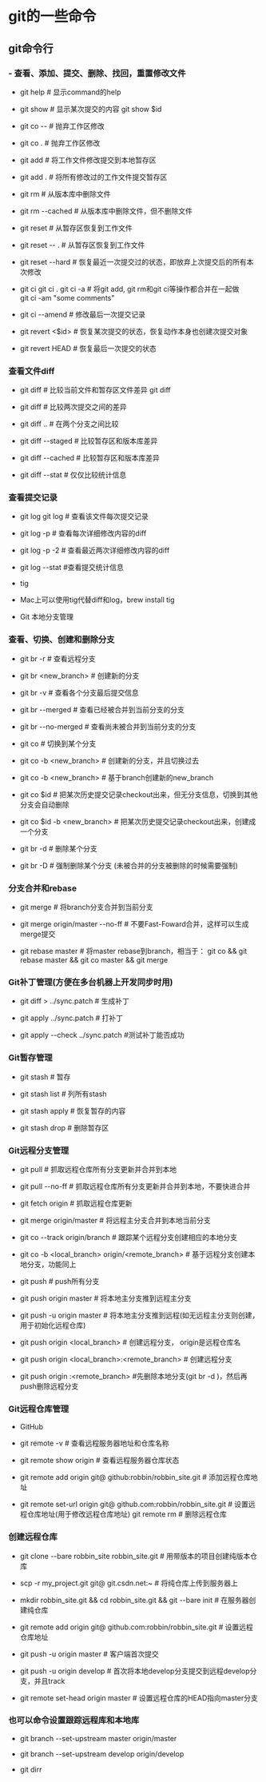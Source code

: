 # git的一些命令

## git命令行

### - 查看、添加、提交、删除、找回，重置修改文件

- git help <command> # 显示command的help

- git show # 显示某次提交的内容 git show $id

- git co -- <file> # 抛弃工作区修改

- git co . # 抛弃工作区修改

- git add <file> # 将工作文件修改提交到本地暂存区

- git add . # 将所有修改过的工作文件提交暂存区

- git rm <file> # 从版本库中删除文件

- git rm <file> --cached # 从版本库中删除文件，但不删除文件

- git reset <file> # 从暂存区恢复到工作文件

- git reset -- . # 从暂存区恢复到工作文件

- git reset --hard # 恢复最近一次提交过的状态，即放弃上次提交后的所有本次修改

- git ci <file> git ci . git ci -a # 将git add, git rm和git ci等操作都合并在一起做　　　　　　　　　　　　　　　　　　　　　　　　　　　　　　　　　　　　git ci -am "some comments"

- git ci --amend # 修改最后一次提交记录

- git revert <$id> # 恢复某次提交的状态，恢复动作本身也创建次提交对象

- git revert HEAD # 恢复最后一次提交的状态

### 查看文件diff

- git diff <file> # 比较当前文件和暂存区文件差异 git diff

- git diff <id1><id1><id2> # 比较两次提交之间的差异

- git diff <branch1>..<branch2> # 在两个分支之间比较

- git diff --staged # 比较暂存区和版本库差异

- git diff --cached # 比较暂存区和版本库差异

- git diff --stat # 仅仅比较统计信息

### 查看提交记录

- git log git log <file> # 查看该文件每次提交记录

- git log -p <file> # 查看每次详细修改内容的diff

- git log -p -2 # 查看最近两次详细修改内容的diff

- git log --stat #查看提交统计信息

- tig

- Mac上可以使用tig代替diff和log，brew install tig

- Git 本地分支管理

### 查看、切换、创建和删除分支

- git br -r # 查看远程分支

- git br <new_branch> # 创建新的分支

- git br -v # 查看各个分支最后提交信息

- git br --merged # 查看已经被合并到当前分支的分支

- git br --no-merged # 查看尚未被合并到当前分支的分支

- git co <branch> # 切换到某个分支

- git co -b <new_branch> # 创建新的分支，并且切换过去

- git co -b <new_branch> <branch> # 基于branch创建新的new_branch

- git co $id # 把某次历史提交记录checkout出来，但无分支信息，切换到其他分支会自动删除

- git co $id -b <new_branch> # 把某次历史提交记录checkout出来，创建成一个分支

- git br -d <branch> # 删除某个分支

- git br -D <branch> # 强制删除某个分支 (未被合并的分支被删除的时候需要强制)

 ### 分支合并和rebase

- git merge <branch> # 将branch分支合并到当前分支

- git merge origin/master --no-ff # 不要Fast-Foward合并，这样可以生成merge提交

- git rebase master <branch> # 将master rebase到branch，相当于： git co <branch> && git rebase master && git co master && git merge <branch>

 ###  Git补丁管理(方便在多台机器上开发同步时用)

- git diff > ../sync.patch # 生成补丁

- git apply ../sync.patch # 打补丁

- git apply --check ../sync.patch #测试补丁能否成功

 ### Git暂存管理

- git stash # 暂存

- git stash list # 列所有stash

- git stash apply # 恢复暂存的内容

- git stash drop # 删除暂存区

### Git远程分支管理

- git pull # 抓取远程仓库所有分支更新并合并到本地

- git pull --no-ff # 抓取远程仓库所有分支更新并合并到本地，不要快进合并

- git fetch origin # 抓取远程仓库更新

- git merge origin/master # 将远程主分支合并到本地当前分支

- git co --track origin/branch # 跟踪某个远程分支创建相应的本地分支

- git co -b <local_branch> origin/<remote_branch> # 基于远程分支创建本地分支，功能同上

- git push # push所有分支

- git push origin master # 将本地主分支推到远程主分支

- git push -u origin master # 将本地主分支推到远程(如无远程主分支则创建，用于初始化远程仓库)

- git push origin <local_branch> # 创建远程分支， origin是远程仓库名

- git push origin <local_branch>:<remote_branch> # 创建远程分支

- git push origin :<remote_branch> #先删除本地分支(git br -d <branch>)，然后再push删除远程分支

### Git远程仓库管理

- GitHub

- git remote -v # 查看远程服务器地址和仓库名称

- git remote show origin # 查看远程服务器仓库状态

- git remote add origin git@ github:robbin/robbin_site.git # 添加远程仓库地址

- git remote set-url origin git@ github.com:robbin/robbin_site.git # 设置远程仓库地址(用于修改远程仓库地址) git remote rm <repository> # 删除远程仓库

### 创建远程仓库

- git clone --bare robbin_site robbin_site.git # 用带版本的项目创建纯版本仓库

- scp -r my_project.git git@ git.csdn.net:~ # 将纯仓库上传到服务器上

- mkdir robbin_site.git && cd robbin_site.git && git --bare init # 在服务器创建纯仓库

- git remote add origin git@ github.com:robbin/robbin_site.git # 设置远程仓库地址

- git push -u origin master # 客户端首次提交

- git push -u origin develop # 首次将本地develop分支提交到远程develop分支，并且track

- git remote set-head origin master # 设置远程仓库的HEAD指向master分支

### 也可以命令设置跟踪远程库和本地库

- git branch --set-upstream master origin/master

- git branch --set-upstream develop origin/develop

- git dirr
